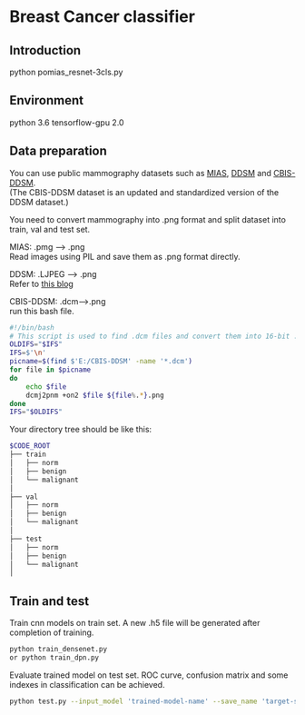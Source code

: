 # Breast Cancer classifier 

## Introduction
python pomias_resnet-3cls.py

## Environment
python 3.6
tensorflow-gpu 2.0

## Data preparation
You can use public mammography datasets such as [MIAS](http://peipa.essex.ac.uk/pix/mias/), [DDSM](http://www.eng.usf.edu/cvprg/Mammography/Database.html) and [CBIS-DDSM](https://wiki.cancerimagingarchive.net/display/Public/CBIS-DDSM).  <br>(The CBIS-DDSM dataset is an updated and standardized version of the DDSM dataset.)

You need to convert mammography into .png format and split dataset into train, val and test set.

MIAS: .pmg --> .png<br>Read images using PIL and save them as .png format directly.

DDSM: .LJPEG --> .png<br>Refer to [this blog](https://blog.csdn.net/liuxinghan1998/article/details/91493334?depth_1-utm_source=distribute.pc_relevant.none-task&utm_source=distribute.pc_relevant.none-task)

CBIS-DDSM: .dcm-->.png<br> run this bash file.
````bash
#!/bin/bash
# This script is used to find .dcm files and convert them into 16-bit .png files
OLDIFS="$IFS"
IFS=$'\n'
picname=$(find $'E:/CBIS-DDSM' -name '*.dcm')    
for file in $picname   
do    
	echo $file
	dcmj2pnm +on2 $file ${file%.*}.png	  
done  
IFS="$OLDIFS"
`````````
Your directory tree should be like this:
````bash
$CODE_ROOT
├── train
│   ├── norm
│   ├── benign
│   └── malignant
│  
├── val
│   ├── norm
│   ├── benign
│   └── malignant
│  
├── test
│   ├── norm
│   ├── benign
│   └── malignant
│  
````
Train and test
--------------
Train cnn models on train set. A new .h5 file will be generated after completion of training.
````bash
python train_densenet.py
or python train_dpn.py
````

Evaluate trained model on test set. ROC curve, confusion matrix and some indexes in classification can be achieved.
````bash
python test.py --input_model 'trained-model-name' --save_name 'target-save-name'
````



